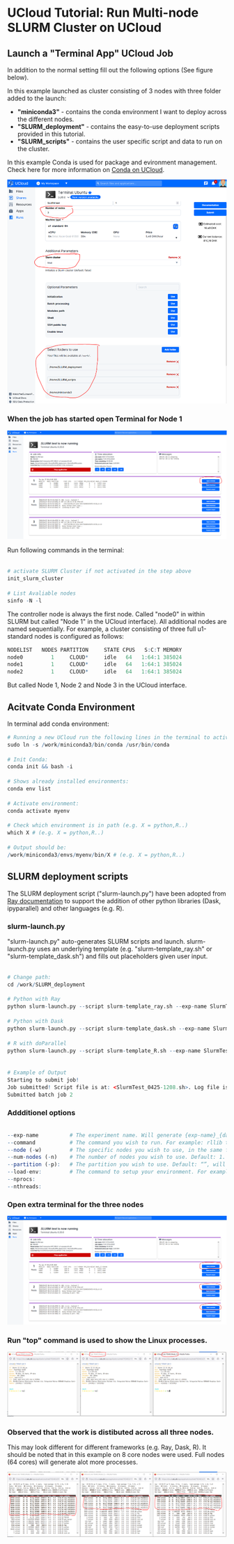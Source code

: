 # UCloud Tutorial: Run Multi-node SLURM Cluster on UCloud

## Launch a "Terminal App" UCloud Job

In addition to the normal setting fill out the following options (See figure below).

In this example launched as cluster consisting of 3 nodes with three folder added to the launch:

- **"miniconda3"**  - contains the conda environment I want to deploy across the different nodes.
- **"SLURM_deployment"** - contains the easy-to-use deployment scripts provided in this tutorial. 
- **"SLURM_scripts"** - contains the user specific script and data to run on the cluster.

In this example Conda is used for package and evironment management. Check here for more information on [Conda on UCloud]().


![](images/SLURM1.PNG)


### When the job has started open Terminal for Node 1 

![](images/SLURM2.PNG)

Run following commands in the terminal: 

```R

# activate SLURM Cluster if not activated in the step above
init_slurm_cluster

# List Avaliable nodes
sinfo -N -l

```

The controller node is always the first node. Called "node0" in within SLURM but called "Node 1" in the UCloud interface). All additional nodes are named sequentially. For example, a cluster consisting of three full u1-standard nodes is configured as follows:


```R
NODELIST   NODES PARTITION     STATE CPUS   S:C:T MEMORY
node0         1     CLOUD*     idle   64   1:64:1 385024
node1         1     CLOUD*     idle   64   1:64:1 385024
node2         1     CLOUD*     idle   64   1:64:1 385024
```

But called Node 1, Node 2 and Node 3 in the UCloud interface.

## Acitvate Conda Environment 

In terminal add conda environment:


```R
# Running a new UCloud run the following lines in the terminal to activate Conda:
sudo ln -s /work/miniconda3/bin/conda /usr/bin/conda

# Init Conda:
conda init && bash -i

# Shows already installed environments:
conda env list

# Activate environment:
conda activate myenv

# Check which environment is in path (e.g. X = python,R..)
which X # (e.g. X = python,R..)

# Output should be: 
/work/miniconda3/envs/myenv/bin/X # (e.g. X = python,R..)

```

## SLURM deployment scripts

The SLURM deployment script ("slurm-launch.py") have been adopted from  [Ray documentation](https://docs.ray.io/en/latest/cluster/vms/user-guides/community/slurm.html#python-interface-slurm-scripts) to support the addition of other python libraries (Dask, ipyparallel) and other languages (e.g. R).

### slurm-launch.py

"slurm-launch.py" auto-generates SLURM scripts and launch. slurm-launch.py uses an underlying template (e.g. "slurm-template_ray.sh" or "slurm-template_dask.sh") and fills out placeholders given user input.


```R

# Change path:
cd /work/SLURM_deployment

# Python with Ray
python slurm-launch.py --script slurm-template_ray.sh --exp-name SlurmTest --command "python /work/SLURM_scripts/SklearnRay.py" --num-nodes 3

# Python with Dask
python slurm-launch.py --script slurm-template_dask.sh --exp-name SlurmTest --command "python /work/SLURM_scripts/SklearnDask.py" --num-nodes 3 --nprocs 8 --nthreads 1

# R with doParallel
python slurm-launch.py --script slurm-template_R.sh --exp-name SlurmTest --command "Rscript --vanilla /work/SLURM_scripts/doParallel.r" --num-nodes 3 --nprocs 8 --nthreads 1 


# Example of Output
Starting to submit job!
Job submitted! Script file is at: <SlurmTest_0425-1208.sh>. Log file is at: <SlurmTest_0425-1208.log>
Submitted batch job 2

```

### Addditionel options


```R

--exp-name          # The experiment name. Will generate {exp-name}_{date}-{time}.sh and {exp-name}_{date}-{time}.log.
--command           # The command you wish to run. For example: rllib train XXX or python XXX.py.
--node (-w)         # The specific nodes you wish to use, in the same form as the output of sinfo. Nodes are automatically assigned if not specified.
--num-nodes (-n)    # The number of nodes you wish to use. Default: 1.
--partition (-p):   # The partition you wish to use. Default: “”, will use user’s default partition.
--load-env:         # The command to setup your environment. For example: module load cuda/10.1. Default: “”.
--nprocs: 
--nthreads:


```

### Open extra terminal for the three nodes 
![](images/SLURM3.PNG)

### Run "top" command is used to show the Linux processes.
![](images/SLURM4.PNG)

### Observed that the work is distibuted across all three nodes. 
This may look different for different frameworks (e.g. Ray, Dask, R). It should be noted that in this example on 8 core nodes were used. Full nodes (64 cores) will generate alot more processes.

![](images/SLURM5.PNG)
